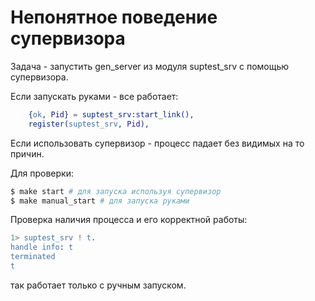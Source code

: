 # Непонятное поведение супервизора

Задача - запустить gen_server из модуля suptest_srv с помощью супервизора.

Если запускать руками - все работает:
```erlang
    {ok, Pid} = suptest_srv:start_link(),
    register(suptest_srv, Pid),
```

Если использовать супервизор - процесс падает без видимых на то причин.

Для проверки:

```sh
$ make start # для запуска используя супервизор
$ make manual_start # для запуска руками
```

Проверка наличия процесса и его корректной работы:
```erlang
1> suptest_srv ! t.
handle info: t
terminated
t
```

так работает только с ручным запуском.
